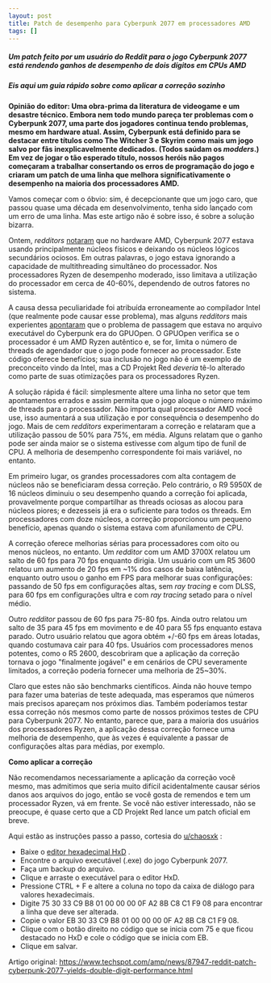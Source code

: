 ```yaml
---
layout: post
title: Patch de desempenho para Cyberpunk 2077 em processadores AMD
tags: []
---
```

##### Um patch feito por um usuário do Reddit para o jogo Cyberpunk 2077 está rendendo ganhos de desempenho de dois dígitos em CPUs AMD

##### Eis aqui um guia rápido sobre como aplicar a correção sozinho

**Opinião do editor: Uma obra-prima da literatura de videogame e um desastre técnico. Embora nem todo mundo pareça ter problemas com o Cyberpunk 2077, uma parte dos jogadores continua tendo problemas, mesmo em hardware atual. Assim, Cyberpunk está definido para se destacar entre títulos como The Witcher 3 e Skyrim como mais um jogo salvo por fãs inexplicavelmente dedicados. (Todos saúdam os *modders*.) Em vez de jogar o tão esperado título, nossos heróis não pagos começaram a trabalhar consertando os erros de programação do jogo e criaram um patch de uma linha que melhora significativamente o desempenho na maioria dos processadores AMD.** 

Vamos começar com o óbvio: sim, é decepcionante que um jogo caro, que passou quase uma década em desenvolvimento, tenha sido lançado com um erro de uma linha. Mas este artigo não é sobre isso, é sobre a solução bizarra.

Ontem, *redditors* [notaram](https://www.reddit.com/r/Amd/comments/kbp0np/cyberpunk_2077_seems_to_ignore_smt_and_mostly/gfjf1vo/) que no hardware AMD, Cyberpunk 2077 estava usando principalmente núcleos físicos e deixando os núcleos lógicos secundários ociosos. Em outras palavras, o jogo estava ignorando a capacidade de multithreading simultâneo do processador. Nos processadores Ryzen de desempenho moderado, isso limitava a utilização do processador em cerca de 40-60%, dependendo de outros fatores no sistema.

A causa dessa peculiaridade foi atribuída erroneamente ao compilador Intel (que realmente pode causar esse problema), mas alguns *redditors* mais experientes [apontaram](https://www.reddit.com/r/pcgaming/comments/kbsywg/cyberpunk_2077_used_an_intel_c_compiler_which/gfknein/?context=3) que o problema de passagem que estava no arquivo executável do Cyberpunk era do GPUOpen. O GPUOpen verifica se o processador é um AMD Ryzen autêntico e, se for, limita o número de threads de agendador que o jogo pode fornecer ao processador. Este código oferece benefícios; sua inclusão no jogo não é um exemplo de preconceito vindo da Intel, mas a CD Projekt Red *deveria* tê-lo alterado como parte de suas otimizações para os processadores Ryzen.

A solução rápida é fácil: simplesmente altere uma linha no setor que tem apontamentos errados e assim permita que o jogo aloque o número máximo de threads para o processador. Não importa qual processador AMD você use, isso aumentará a sua utilização e por consequência o desempenho do jogo. Mais de cem *redditors* experimentaram a correção e relataram que a utilização passou de 50% para 75%, em média. Alguns relatam que o ganho pode ser ainda maior se o sistema estivesse com algum tipo de funil de CPU. A melhoria de desempenho correspondente foi mais variável, no entanto.

Em primeiro lugar, os grandes processadores com alta contagem de núcleos não se beneficiaram dessa correção. Pelo contrário, o R9 5950X de 16 núcleos diminuiu o seu desempenho quando a correção foi aplicada, provavelmente porque compartilhar as threads ociosas as alocou para núcleos piores; e dezesseis já era o suficiente para todos os threads. Em processadores com doze núcleos, a correção proporcionou um pequeno benefício, apenas quando o sistema estava com afunilamento de CPU.

A correção oferece melhorias sérias para processadores com oito ou menos núcleos, no entanto. Um *redditor* com um AMD 3700X relatou um salto de 60 fps para 70 fps enquanto dirigia. Um usuário com um R5 3600 relatou um aumento de 20 fps em ~1% dos casos de baixa latência, enquanto outro usou o ganho em FPS para melhorar suas configurações: passando de 50 fps em configurações altas, sem *ray tracing* e com DLSS, para 60 fps em configurações ultra e com *ray tracing* setado para o nível médio.

Outro *redditor* passou de 60 fps para 75-80 fps. Ainda outro relatou um salto de 35 para 45 fps em movimento e de 40 para 55 fps enquanto estava parado. Outro usuário relatou que agora obtém +/-60 fps em áreas lotadas, quando costumava cair para 40 fps. Usuários com processadores menos potentes, como o R5 2600, descobriram que a aplicação da correção tornava o jogo "finalmente jogável" e em cenários de CPU severamente limitados, a correção poderia fornecer uma melhoria de 25~30%.

Claro que estes não são benchmarks científicos. Ainda não houve tempo para fazer uma baterias de teste adequada, mas esperamos que números mais precisos apareçam nos próximos dias. Também poderíamos testar essa correção nós mesmos como parte de nossos próximos testes de CPU para Cyberpunk 2077. No entanto, parece que, para a maioria dos usuários dos processadores Ryzen, a aplicação dessa correção fornece uma melhoria de desempenho, que às vezes é equivalente a passar de configurações altas para médias, por exemplo.

**Como aplicar a correção**

Não recomendamos necessariamente a aplicação da correção você mesmo, mas admitimos que seria muito difícil acidentalmente causar sérios danos aos arquivos do jogo, então se você gosta de remendos e tem um processador Ryzen, vá em frente. Se você não estiver interessado, não se preocupe, é quase certo que a CD Projekt Red lance um patch oficial em breve.

Aqui estão as instruções passo a passo, cortesia do [u/chaosxk](https://www.reddit.com/r/cyberpunkgame/comments/kbrsta/psa_amd_cpu_you_can_double_your_fps/gfk8af5/?utm_source=reddit&utm_medium=web2x&context=3) :

- Baixe o [editor hexadecimal HxD](https://mh-nexus.de/en/downloads.php?product=HxD20) .
- Encontre o arquivo executável (.exe) do jogo Cyberpunk 2077.
- Faça um backup do arquivo.
- Clique e arraste o executável para o editor HxD.
- Pressione CTRL + F e altere a coluna no topo da caixa de diálogo para valores hexadecimais.
- Digite 75 30 33 C9 B8 01 00 00 00 0F A2 8B C8 C1 F9 08 para encontrar a linha que deve ser alterada.
- Copie o valor EB 30 33 C9 B8 01 00 00 00 0F A2 8B C8 C1 F9 08.
- Clique com o botão direito no código que se inicia com 75 e que ficou destacado no HxD e cole o código que se inicia com EB.
- Clique em salvar.

Artigo original: https://www.techspot.com/amp/news/87947-reddit-patch-cyberpunk-2077-yields-double-digit-performance.html
